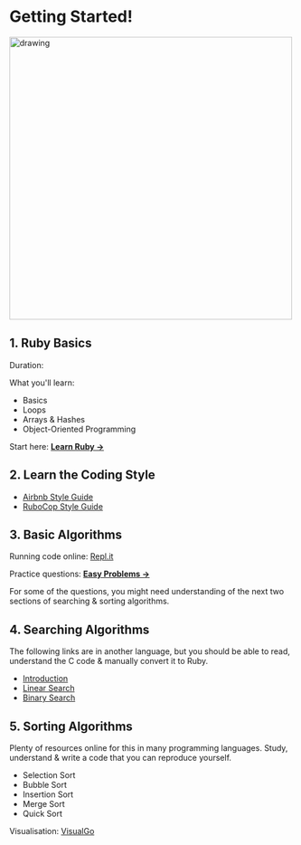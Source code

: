# Getting Started!
<img src="https://user-images.githubusercontent.com/333233/108622286-a4142280-742f-11eb-9a68-ff8847dfde51.png" alt="drawing" width="500"/>


## 1. Ruby Basics
Duration: 

What you'll learn:
* Basics
* Loops
* Arrays & Hashes
* Object-Oriented Programming

Start here: **[Learn Ruby &rarr;](https://www.codecademy.com/learn/learn-ruby)**


## 2. Learn the Coding Style
* [Airbnb Style Guide](https://github.com/airbnb/ruby)
* [RuboCop Style Guide](https://github.com/rubocop-hq/ruby-style-guide)


## 3. Basic Algorithms

Running code online: [Repl.it](http://repl.it)

Practice questions: 
**[Easy Problems &rarr;](https://github.com/IdentitySquare/Engineering-Internship/tree/main/Problems/Easy)**

For some of the questions, you might need understanding of the next two sections of searching & sorting algorithms. 


## 4. Searching Algorithms
The following links are in another language, but you should be able to read, understand the C code & manually convert it to Ruby.

* [Introduction](https://www.studytonight.com/data-structures/search-algorithms)
* [Linear Search](https://www.studytonight.com/data-structures/linear-search-algorithm)
* [Binary Search](https://www.studytonight.com/data-structures/binary-search-algorithm)


## 5. Sorting Algorithms
Plenty of resources online for this in many programming languages. Study, understand & write a code that you can reproduce yourself. 

* Selection Sort
* Bubble Sort
* Insertion Sort
* Merge Sort
* Quick Sort

Visualisation: [VisualGo](https://visualgo.net/sorting)
